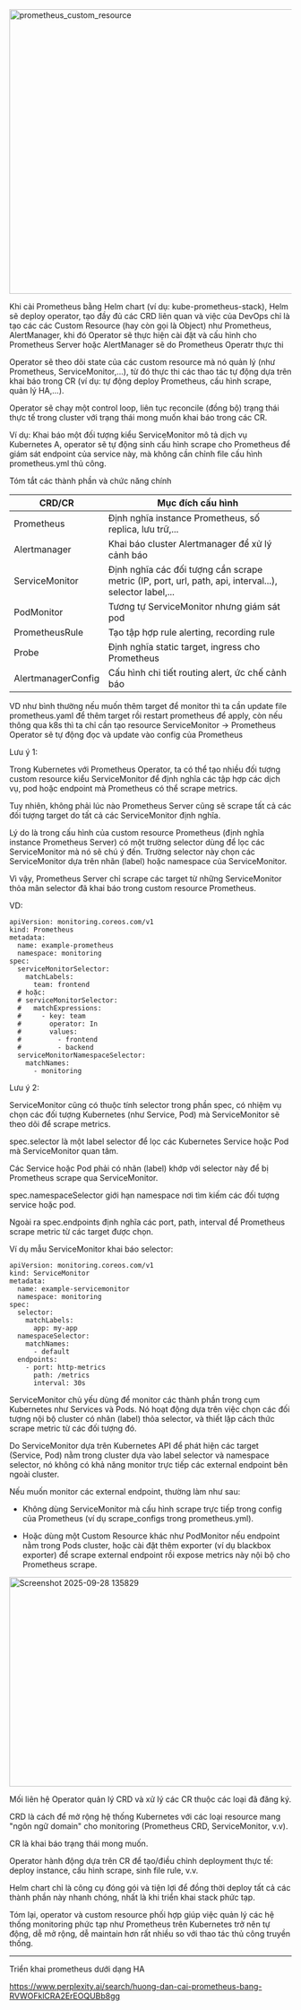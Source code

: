 
<img width="921" height="508" alt="prometheus_custom_resource" src="https://github.com/user-attachments/assets/8a02dc27-987f-43db-bcbe-53f01511e978" />



Khi cài Prometheus bằng Helm chart (ví dụ: kube-prometheus-stack), Helm sẽ deploy operator, tạo đầy đủ các CRD liên quan và việc của DevOps chỉ là tạo các các Custom Resource (hay còn gọi là Object) như Prometheus, AlertManager, khi đó Operator sẽ thực hiện cài đặt và cấu hình cho Prometheus Server hoặc AlertManager sẽ do Prometheus Operatr thực thi

Operator sẽ theo dõi state của các custom resource mà nó quản lý (như Prometheus, ServiceMonitor,...), từ đó thực thi các thao tác tự động dựa trên khai báo trong CR (ví dụ: tự động deploy Prometheus, cấu hình scrape, quản lý HA,...).

Operator sẽ chạy một control loop, liên tục reconcile (đồng bộ) trạng thái thực tế trong cluster với trạng thái mong muốn khai báo trong các CR.

Ví dụ: Khai báo một đối tượng kiểu ServiceMonitor mô tả dịch vụ Kubernetes A, operator sẽ tự động sinh cấu hình scrape cho Prometheus để giám sát endpoint của service này, mà không cần chỉnh file cấu hình prometheus.yml thủ công.

Tóm tắt các thành phần và chức năng chính

| CRD/CR               | Mục đích cấu hình                                                          |
|----------------------|----------------------------------------------------------------------------|
| Prometheus           | Định nghĩa instance Prometheus, số replica, lưu trữ,...                    |
| Alertmanager         | Khai báo cluster Alertmanager để xử lý cảnh báo                            |
| ServiceMonitor       | Định nghĩa các đối tượng cần scrape metric (IP, port, url, path, api, interval...), selector label,...                      |
| PodMonitor           | Tương tự ServiceMonitor nhưng giám sát pod                                 |
| PrometheusRule       | Tạo tập hợp rule alerting, recording rule                                  |
| Probe                | Định nghĩa static target, ingress cho Prometheus                           |
| AlertmanagerConfig   | Cấu hình chi tiết routing alert, ức chế cảnh báo                           |

VD như bình thường nếu muốn thêm target để monitor thì ta cần update file prometheus.yaml để thêm target rồi restart prometheus để apply, còn nếu thông qua k8s thì ta chỉ cần tạo resource ServiceMonitor -> Prometheus Operator sẽ tự động đọc và update vào config của Prometheus

Lưu ý 1:

Trong Kubernetes với Prometheus Operator, ta có thể tạo nhiều đối tượng custom resource kiểu ServiceMonitor để định nghĩa các tập hợp các dịch vụ, pod hoặc endpoint mà Prometheus có thể scrape metrics.

Tuy nhiên, không phải lúc nào Prometheus Server cũng sẽ scrape tất cả các đối tượng target do tất cả các ServiceMonitor định nghĩa.

Lý do là trong cấu hình của custom resource Prometheus (định nghĩa instance Prometheus Server) có một trường selector dùng để lọc các ServiceMonitor mà nó sẽ chú ý đến. Trường selector này chọn các ServiceMonitor dựa trên nhãn (label) hoặc namespace của ServiceMonitor.

Vì vậy, Prometheus Server chỉ scrape các target từ những ServiceMonitor thỏa mãn selector đã khai báo trong custom resource Prometheus.

VD:
```
apiVersion: monitoring.coreos.com/v1
kind: Prometheus
metadata:
  name: example-prometheus
  namespace: monitoring
spec:
  serviceMonitorSelector:
    matchLabels:
      team: frontend
  # hoặc:
  # serviceMonitorSelector:
  #   matchExpressions:
  #     - key: team
  #       operator: In
  #       values:
  #         - frontend
  #         - backend
  serviceMonitorNamespaceSelector:
    matchNames:
      - monitoring
```


Lưu ý 2:

ServiceMonitor cũng có thuộc tính selector trong phần spec, có nhiệm vụ chọn các đối tượng Kubernetes (như Service, Pod) mà ServiceMonitor sẽ theo dõi để scrape metrics.

spec.selector là một label selector để lọc các Kubernetes Service hoặc Pod mà ServiceMonitor quan tâm.

Các Service hoặc Pod phải có nhãn (label) khớp với selector này để bị Prometheus scrape qua ServiceMonitor.

spec.namespaceSelector giới hạn namespace nơi tìm kiếm các đối tượng service hoặc pod.

Ngoài ra spec.endpoints định nghĩa các port, path, interval để Prometheus scrape metric từ các target được chọn.

Ví dụ mẫu ServiceMonitor khai báo selector:

```
apiVersion: monitoring.coreos.com/v1
kind: ServiceMonitor
metadata:
  name: example-servicemonitor
  namespace: monitoring
spec:
  selector:
    matchLabels:
      app: my-app
  namespaceSelector:
    matchNames:
      - default
  endpoints:
    - port: http-metrics
      path: /metrics
      interval: 30s
```

ServiceMonitor chủ yếu dùng để monitor các thành phần trong cụm Kubernetes như Services và Pods. Nó hoạt động dựa trên việc chọn các đối tượng nội bộ cluster có nhãn (label) thỏa selector, và thiết lập cách thức scrape metric từ các đối tượng đó.

Do ServiceMonitor dựa trên Kubernetes API để phát hiện các target (Service, Pod) nằm trong cluster dựa vào label selector và namespace selector, nó không có khả năng monitor trực tiếp các external endpoint bên ngoài cluster.

Nếu muốn monitor các external endpoint, thường làm như sau:

- Không dùng ServiceMonitor mà cấu hình scrape trực tiếp trong config của Prometheus (ví dụ scrape_configs trong prometheus.yml).

- Hoặc dùng một Custom Resource khác như PodMonitor nếu endpoint nằm trong Pods cluster, hoặc cài đặt thêm exporter (ví dụ blackbox exporter) để scrape external endpoint rồi expose metrics này nội bộ cho Prometheus scrape.

<img width="1132" height="374" alt="Screenshot 2025-09-28 135829" src="https://github.com/user-attachments/assets/ffe0f8b7-4cc2-4206-bfb8-b23d88184e46" />

Mối liên hệ
Operator quản lý CRD và xử lý các CR thuộc các loại đã đăng ký.

CRD là cách để mở rộng hệ thống Kubernetes với các loại resource mang "ngôn ngữ domain" cho monitoring (Prometheus CRD, ServiceMonitor, v.v).

CR là khai báo trạng thái mong muốn.

Operator hành động dựa trên CR để tạo/điều chỉnh deployment thực tế: deploy instance, cấu hình scrape, sinh file rule, v.v.

Helm chart chỉ là công cụ đóng gói và tiện lợi để đồng thời deploy tất cả các thành phần này nhanh chóng, nhất là khi triển khai stack phức tạp.

Tóm lại, operator và custom resource phối hợp giúp việc quản lý các hệ thống monitoring phức tạp như Prometheus trên Kubernetes trở nên tự động, dễ mở rộng, dễ maintain hơn rất nhiều so với thao tác thủ công truyền thống.

---

Triển khai prometheus dưới dạng HA

https://www.perplexity.ai/search/huong-dan-cai-prometheus-bang-RVWOFklCRA2ErEOQUBb8gg

